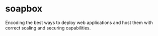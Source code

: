 # soapbox
Encoding the best ways to deploy web applications and host them with correct scaling and securing capabilities.
